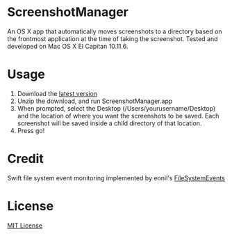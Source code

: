 # ScreenshotManager

An OS X app that automatically moves screenshots to a directory based on the frontmost application at the time of taking the screenshot. Tested and developed on Mac OS X El Capitan 10.11.6.

# Usage
1. Download the [latest version](https://github.com/rsterian/ScreenshotManager/files/1015724/Screenshot.Manager.app.zip)
2. Unzip the download, and run ScreenshotManager.app
3. When prompted, select the Desktop (/Users/yourusername/Desktop) and the location of where you want the screenshots to be saved. Each screenshot will be saved inside a child directory of that location.
4. Press go!

# Credit
Swift file system event monitoring implemented by eonil's [FileSystemEvents](https://github.com/eonil/FileSystemEvents)

# License 
[MIT License](https://opensource.org/licenses/MIT)
